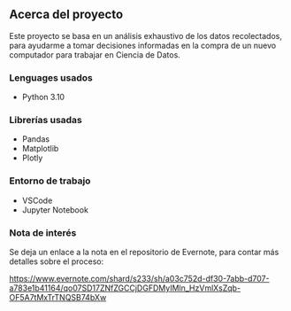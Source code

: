## **Acerca del proyecto**

Este proyecto se basa en un análisis exhaustivo de los datos recolectados, para ayudarme a tomar decisiones informadas en la compra de un nuevo computador para trabajar en Ciencia de Datos.

### **Lenguages usados**

- Python 3.10

### **Librerías usadas** 

- Pandas
- Matplotlib
- Plotly

### **Entorno de trabajo** 

- VSCode
- Jupyter Notebook

### **Nota de interés** 

Se deja un enlace a la nota en el repositorio de Evernote, para contar más detalles sobre el proceso:

https://www.evernote.com/shard/s233/sh/a03c752d-df30-7abb-d707-a783e1b41164/qo07SD17ZNfZGCCjDGFDMyIMln_HzVmlXsZqb-OF5A7tMxTrTNQSB74bXw 